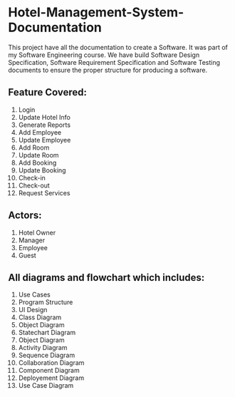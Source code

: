 # Hotel-Management-System-Documentation

This project have all the documentation to create a Software. It was part of my Software Engineering course. We have build Software Design Specification, Software Requirement Specification and Software Testing documents to ensure the proper structure for producing a software.

## Feature Covered:
1. Login
2. Update Hotel Info
3. Generate Reports
4. Add Employee
5. Update Employee
6. Add Room
7. Update Room
8. Add Booking
9. Update Booking
10. Check-in
11. Check-out
12. Request Services

## Actors:
1. Hotel Owner
2. Manager
3. Employee
4. Guest

## All diagrams and flowchart which includes: 
1. Use Cases
2. Program Structure
3. UI Design
4. Class Diagram
5. Object Diagram
6. Statechart Diagram
7. Object Diagram
8. Activity Diagram
9. Sequence Diagram
10. Collaboration Diagram
11. Component Diagram
12. Deployement Diagram
13. Use Case Diagram

